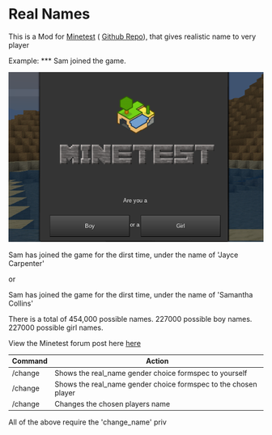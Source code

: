# Real Names
This is a Mod for [Minetest](https://www.minetest.net/) ( [Github Repo](https://github.com/Minetest/minetest)), that gives realistic name to very player

Example:
*** Sam joined the game.

![Screenshot](https://github.com/Extex101/real_names/blob/master/screenshot.png)

Sam has joined the game for the dirst time, under the name of 'Jayce Carpenter'

or

Sam has joined the game for the dirst time, under the name of 'Samantha Collins'

There is a total of 454,000 possible names.
227000 possible boy names.
227000 possible girl names.

View the Minetest forum post here [here](https://forum.minetest.net/viewtopic.php?f=9&t=23729)


Command | Action
------------ | -------------
/change | Shows the real_name gender choice formspec to yourself
/change <player> | Shows the real_name gender choice formspec to the chosen player
/change <player> <First name> <Last name> | Changes the chosen players name
  
 All of the above require the 'change_name' priv
